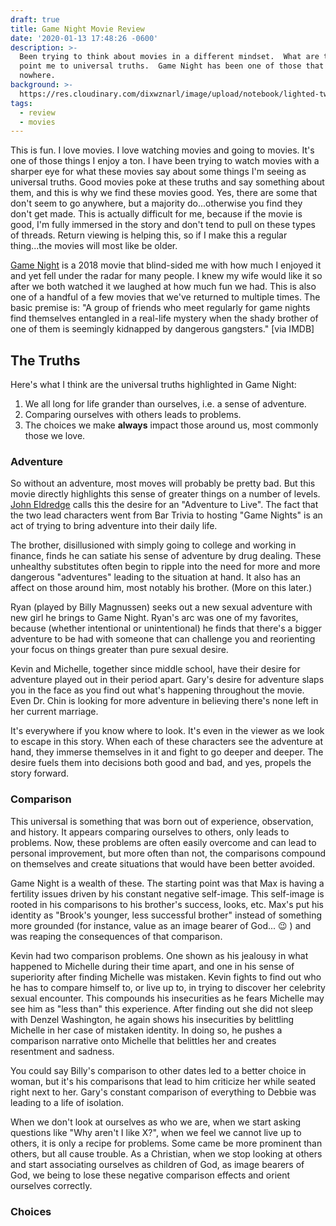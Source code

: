 ```yaml
---
draft: true
title: Game Night Movie Review
date: '2020-01-13 17:48:26 -0600'
description: >-
  Been trying to think about movies in a different mindset.  What are the elements that
  point me to universal truths.  Game Night has been one of those that can come out of
  nowhere.
background: >-
  https://res.cloudinary.com/dixwznarl/image/upload/notebook/lighted-twenty-jontyson.jpg
tags:
  - review
  - movies
---
```


This is fun.  I love movies.  I love watching movies and going to movies.  It's one of those things I enjoy a ton.  I have been trying to watch movies with a sharper eye for what these movies say about some things I'm seeing as universal truths.  Good movies poke at these truths and say something about them, and this is why we find these movies good.  Yes, there are some that don't seem to go anywhere, but a majority do...otherwise you find they don't get made.  This is actually difficult for me, because if the movie is good, I'm fully immersed in the story and don't tend to pull on these types of threads.  Return viewing is helping this, so if I make this a regular thing...the movies will most like be older.

[Game Night](https://www.imdb.com/title/tt2704998/) is a 2018 movie that blind-sided me with how much I enjoyed it and yet fell under the radar for many people.  I knew my wife would like it so after we both watched it we laughed at how much fun we had.  This is also one of a handful of a few movies that we've returned to multiple times.  The basic premise is: "A group of friends who meet regularly for game nights find themselves entangled in a real-life mystery when the shady brother of one of them is seemingly kidnapped by dangerous gangsters." [via IMDB]

## The Truths

Here's what I think are the universal truths highlighted in Game Night:

1. We all long for life grander than ourselves, i.e. a sense of adventure.
2. Comparing ourselves with others leads to problems.
3. The choices we make **always** impact those around us, most commonly those we love.

### Adventure

So without an adventure, most moves will probably be pretty bad.  But this movie directly highlights this sense of greater things on a number of levels.  [John Eldredge](https://www.ransomedheart.com/about-us) calls this the desire for an "Adventure to Live".  The fact that the two lead characters went from Bar Trivia to hosting "Game Nights" is an act of trying to bring adventure into their daily life.  

The brother, disillusioned with simply going to college and working in finance, finds he can satiate his sense of adventure by drug dealing.  These unhealthy substitutes often begin to ripple into the need for more and more dangerous "adventures" leading to the situation at hand.  It also has an affect on those around him, most notably his brother. (More on this later.)

Ryan (played by Billy Magnussen) seeks out a new sexual adventure with new girl he brings to Game Night.  Ryan's arc was one of my favorites, because (whether intentional or unintentional) he finds that there's a bigger adventure to be had with someone that can challenge you and reorienting your focus on things greater than pure sexual desire.

Kevin and Michelle, together since middle school, have their desire for adventure played out in their period apart.  Gary's desire for adventure slaps you in the face as you find out what's happening throughout the movie.  Even Dr. Chin is looking for more adventure in believing there's none left in her current marriage.

It's everywhere if you know where to look.  It's even in the viewer as we look to escape in this story.  When each of these characters see the adventure at hand, they immerse themselves in it and fight to go deeper and deeper.  The desire fuels them into decisions both good and bad, and yes, propels the story forward.

### Comparison

This universal is something that was born out of experience, observation, and history.  It appears comparing ourselves to others, only leads to problems.  Now, these problems are often easily overcome and can lead to personal improvement, but more often than not, the comparisons compound on themselves and create situations that would have been better avoided.

Game Night is a wealth of these.  The starting point was that Max is having a fertility issues driven by his constant negative self-image.  This self-image is rooted in his comparisons to his brother's success, looks, etc.  Max's put his identity as "Brook's younger, less successful brother" instead of something more grounded (for instance, value as an image bearer of God... :wink: ) and was reaping the consequences of that comparison.

Kevin had two comparison problems. One shown as his jealousy in what happened to Michelle during their time apart, and one in his sense of superiority after finding Michelle was mistaken.  Kevin fights to find out who he has to compare himself to, or live up to, in trying to discover her celebrity sexual encounter.  This compounds his insecurities as he fears Michelle may see him as "less than" this experience.  After finding out she did not sleep with Denzel Washington, he again shows his insecurities by belittling Michelle in her case of mistaken identity.  In doing so, he pushes a comparison narrative onto Michelle that belittles her and creates resentment and sadness.

You could say Billy's comparison to other dates led to a better choice in woman, but it's his comparisons that lead to him criticize her while seated right next to her.  Gary's constant comparison of everything to Debbie was leading to a life of isolation.  

When we don't look at ourselves as who we are, when we start asking questions like "Why aren't I like X?", when we feel we cannot live up to others, it is only a recipe for problems.  Some came be more prominent than others, but all cause trouble.  As a Christian, when we stop looking at others and start associating ourselves as children of God, as image bearers of God, we being to lose these negative comparison effects and orient ourselves correctly.

### Choices


